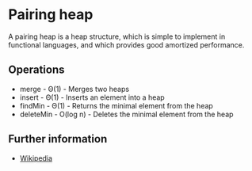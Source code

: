 # Pairing heap

A pairing heap is a heap structure, which is simple to implement in functional languages, and which provides good amortized performance.

## Operations

- merge - &Theta;(1) - Merges two heaps
- insert - &Theta;(1) - Inserts an element into a heap
- findMin - &Theta;(1) - Returns the minimal element from the heap
- deleteMin - O(log n) - Deletes the minimal element from the heap

## Further information

- [Wikipedia](https://en.wikipedia.org/wiki/Pairing_heap)
